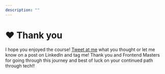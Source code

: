 ```yaml
---
description: ""
---
```


# ❤️ Thank you

I hope you enjoyed the course! [Tweet at me][tweet] what you thought or let me know on a post on LinkedIn and tag me! Thank you and Frontend Masters for going through this journey and best of luck on your continued path through tech!!

[tweet]: https://twitter.com/holtbt
